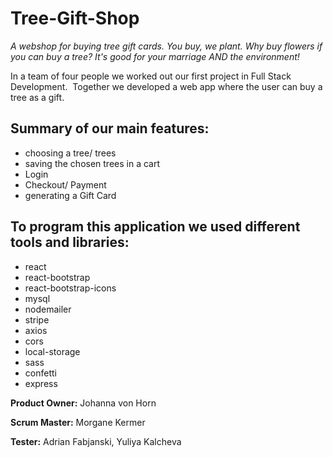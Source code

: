 # Tree-Gift-Shop

*A webshop for buying tree gift cards. You buy, we plant. Why buy flowers if you can buy a tree? It's good for your marriage AND the environment!*

In a team of four people we worked out our first project in Full Stack Development. 
Together we developed a web app where the user can buy a tree as a gift.

## Summary of our main features:

* choosing a tree/ trees 
* saving the chosen trees in a cart 
* Login 
* Checkout/ Payment
* generating a Gift Card 

## To program this application we used different tools and libraries:

* react
* react-bootstrap
* react-bootstrap-icons 
* mysql
* nodemailer
* stripe
* axios
* cors
* local-storage
* sass
* confetti
* express

**Product Owner:** Johanna von Horn

**Scrum Master:** Morgane Kermer

**Tester:** Adrian Fabjanski, Yuliya Kalcheva
